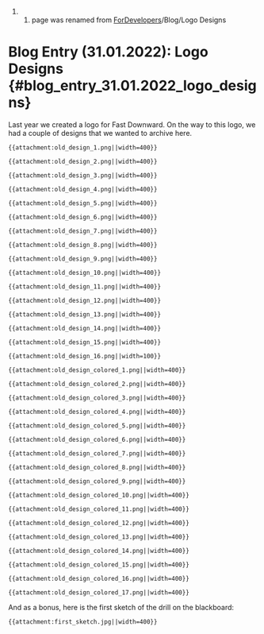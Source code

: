 1.  1.  page was renamed from
        [ForDevelopers](ForDevelopers "wikilink")/Blog/Logo Designs

# Blog Entry (31.01.2022): Logo Designs {#blog_entry_31.01.2022_logo_designs}

Last year we created a logo for Fast Downward. On the way to this logo,
we had a couple of designs that we wanted to archive here.

```{=mediawiki}
{{attachment:old_design_1.png||width=400}}
```
```{=mediawiki}
{{attachment:old_design_2.png||width=400}}
```
```{=mediawiki}
{{attachment:old_design_3.png||width=400}}
```
```{=mediawiki}
{{attachment:old_design_4.png||width=400}}
```
```{=mediawiki}
{{attachment:old_design_5.png||width=400}}
```
```{=mediawiki}
{{attachment:old_design_6.png||width=400}}
```
```{=mediawiki}
{{attachment:old_design_7.png||width=400}}
```
```{=mediawiki}
{{attachment:old_design_8.png||width=400}}
```
```{=mediawiki}
{{attachment:old_design_9.png||width=400}}
```
```{=mediawiki}
{{attachment:old_design_10.png||width=400}}
```
```{=mediawiki}
{{attachment:old_design_11.png||width=400}}
```
```{=mediawiki}
{{attachment:old_design_12.png||width=400}}
```
```{=mediawiki}
{{attachment:old_design_13.png||width=400}}
```
```{=mediawiki}
{{attachment:old_design_14.png||width=400}}
```
```{=mediawiki}
{{attachment:old_design_15.png||width=400}}
```
```{=mediawiki}
{{attachment:old_design_16.png||width=100}}
```
```{=mediawiki}
{{attachment:old_design_colored_1.png||width=400}}
```
```{=mediawiki}
{{attachment:old_design_colored_2.png||width=400}}
```
```{=mediawiki}
{{attachment:old_design_colored_3.png||width=400}}
```
```{=mediawiki}
{{attachment:old_design_colored_4.png||width=400}}
```
```{=mediawiki}
{{attachment:old_design_colored_5.png||width=400}}
```
```{=mediawiki}
{{attachment:old_design_colored_6.png||width=400}}
```
```{=mediawiki}
{{attachment:old_design_colored_7.png||width=400}}
```
```{=mediawiki}
{{attachment:old_design_colored_8.png||width=400}}
```
```{=mediawiki}
{{attachment:old_design_colored_9.png||width=400}}
```
```{=mediawiki}
{{attachment:old_design_colored_10.png||width=400}}
```
```{=mediawiki}
{{attachment:old_design_colored_11.png||width=400}}
```
```{=mediawiki}
{{attachment:old_design_colored_12.png||width=400}}
```
```{=mediawiki}
{{attachment:old_design_colored_13.png||width=400}}
```
```{=mediawiki}
{{attachment:old_design_colored_14.png||width=400}}
```
```{=mediawiki}
{{attachment:old_design_colored_15.png||width=400}}
```
```{=mediawiki}
{{attachment:old_design_colored_16.png||width=400}}
```
```{=mediawiki}
{{attachment:old_design_colored_17.png||width=400}}
```
And as a bonus, here is the first sketch of the drill on the blackboard:

```{=mediawiki}
{{attachment:first_sketch.jpg||width=400}}
```
